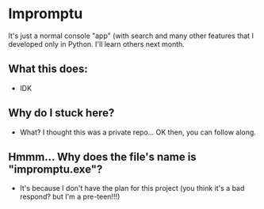 # Impromptu
It's just a normal console "app" (with search and many other features that I developed only in Python. I'll learn others next month.
## What this does:
- IDK
##
## Why do I stuck here?
- What? I thought this was a private repo...
OK then, you can follow along.
##
## Hmmm... Why does the file's name is "impromptu.exe"?
- It's because I don't have the plan for this project (you think it's a bad respond? but I'm a pre-teen!!!)
